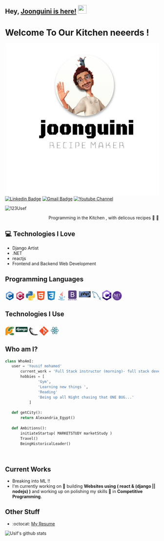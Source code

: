 ## Hey, [Joonguini is here!](https://www.youtube.com/@joonguinirecipes)  <img src="https://media.giphy.com/media/hvRJCLFzcasrR4ia7z/giphy.gif" width="28px" height="28px">

<h1>Welcome To Our Kitchen neeerds ! </h1> 

<img src = 'https://github.com/123usef/123usef/blob/main/images/logo%20(1).jpg' alt = 'Joonguini' width='500px' height='500px' align='right'/>

[![Linkedin Badge](https://img.shields.io/badge/-Yousif%20Mohamed-blue?style=flat-square&logo=Linkedin&logoColor=white&link=https://www.linkedin.com/in/youssif-mohamed-450795157/)](https://www.linkedin.com/in/youssif-mohamed-450795157/) [![Gmail Badge](https://img.shields.io/badge/-yousifm836-c14438?style=flat-square&logo=Gmail&logoColor=white&link=mailto:yousifm836@gmail.com)](yousifm836@gmail.com) [![Youtube Channel](https://img.shields.io/badge/-joonguini%20Recipes-c14438?style=flat-square&logo=Youtube&link=https://www.youtube.com/@joonguinirecipes)](https://www.youtube.com/@joonguinirecipes)
<p align="left"> <img src="https://komarev.com/ghpvc/?username=123usef" alt="123Usef" /> </p>

<div style="text-align: right">Programming in the Kitchen , with delicous recipes 🤩 🥳 </div>

## :computer: Technologies I Love
* Django Artist
* .NET 
* reactjs
* Frontend and Backend Web Development



## Programming Languages
<img src = 'https://github.com/123usef/123usef/blob/main/images/c-original.svg' width='30'/> <img src = 'https://github.com/123usef/123usef/blob/main/images/cpp.svg' width='30'/> <img src = 'https://github.com/123usef/123usef/blob/main/images/python2.png' height='30'/>  <img src = 'https://github.com/123usef/123usef/blob/main/images/html.svg' width='30'/>   <img src = 'https://github.com/123usef/123usef/blob/main/images/css.svg' width='30'/> <img src = 'https://github.com/123usef/123usef/blob/main/images/java.svg' width='30'/> <img src = 'https://github.com/123usef/123usef/blob/main/images/bootstrap.svg' width='33'/>  <img src = 'https://github.com/123usef/123usef/blob/main/images/php.svg' width='40'/>
 <img src = 'https://github.com/123usef/123usef/blob/main/images/sql.svg' width='30'/> <img src = 'https://github.com/123usef/123usef/blob/main/images/c--4.svg' width='30'/> <img src = 'https://github.com/123usef/123usef/blob/main/images/NET_Core_Logo.svg' width='30'/>
 
 ## Technologies I Use
 <img src = 'https://github.com/123usef/123usef/blob/main/images/pycharm.svg' width='30'/>  <img src = 'https://github.com/123usef/123usef/blob/main/images/django.svg' height='40'/> <img src = 'https://github.com/123usef/123usef/blob/main/images/flask.png' width='30'/> <img src = 'https://github.com/123usef/123usef/blob/main/images/git.svg' width='30'/>  <img src = 'https://github.com/123usef/123usef/blob/main/images/react.svg' width='33'/>
 
 ## Who am I?
 ```python
 class WhoAmI:
 	user = 'Yousif mohamed'
		current_work = 'Full Stack instructor (morning)- full stack developer (Night)'
		hobbies = [
				'Gym',
				'Learning new things ',
				'Reading'
				'Being up all Night chasing that ONE BUG...'
			]
	
	def getCity():
		return Alexandria_Egypt()
	
	def Ambitions():
		initiateStartup( MARKETSTUDY marketStudy )
		Travel()
		BeingHistoricalLeader()
		
	
 ```
 
## Current Works
 * Breaking into ML !!
 * I'm currently working on 🔭 building **Websites using ( react & (django || nodejs) )** and working up on polishing my skills 🌱 in **Competitive Programming**.
 
## Other Stuff
  - :octocat: [My Resume](https://drive.google.com/file/d/19hpwpWPGzMNZAfdcJyKb-1ko7XrI7T8z/view?usp=sharing)
 

![Usif's github stats](https://github-readme-stats.vercel.app/api?username=123usef&show_icons=true&hide=[%22issues%22])
 
 
